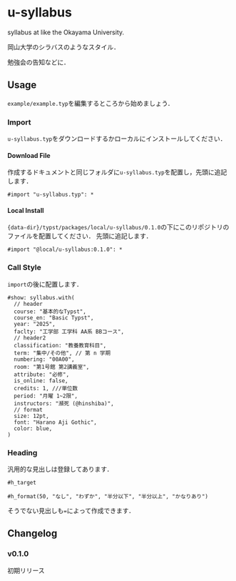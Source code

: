 # u-syllabus

syllabus at like the Okayama University.

岡山大学のシラバスのようなスタイル．

勉強会の告知などに．

## Usage

`example/example.typ`を編集するところから始めましょう．

### Import

`u-syllabus.typ`をダウンロードするかローカルにインストールしてください．

#### Download File

作成するドキュメントと同じフォルダに`u-syllabus.typ`を配置し，先頭に追記します．

```typst
#import "u-syllabus.typ": *
```

#### Local Install

`{data-dir}/typst/packages/local/u-syllabus/0.1.0`の下にこのリポジトリのファイルを配置してください．
先頭に追記します．

```typst
#import "@local/u-syllabus:0.1.0": *
```

### Call Style

`import`の後に配置します．

```typst
#show: syllabus.with(
  // header
  course: "基本的なTypst",
  course_en: "Basic Typst",
  year: "2025",
  faclty: "工学部 工学科 AA系 BBコース",
  // header2
  classification: "教養教育科目",
  term: "集中/その他", // 第 n 学期
  numbering: "00A00",
  room: "第1号館 第2講義室",
  attribute: "必修",
  is_online: false,
  credits: 1, ///単位数
  period: "月曜 1~2限",
  instructors: "瀕死 (@hinshiba)",
  // format
  size: 12pt,
  font: "Harano Aji Gothic",
  color: blue,
)
```

### Heading

汎用的な見出しは登録してあります．

```typst
#h_target

#h_format(50, "なし", "わずか", "半分以下", "半分以上", "かなりあり")
```

そうでない見出しも`=`によって作成できます．

## Changelog

### v0.1.0

初期リリース